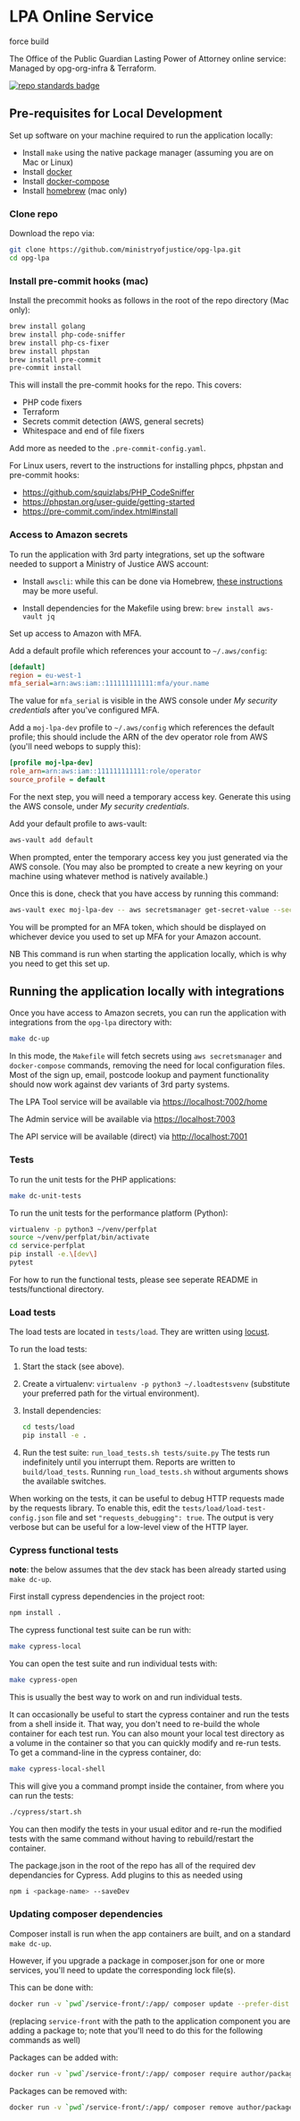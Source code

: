# LPA Online Service
force build

The Office of the Public Guardian Lasting Power of Attorney online service: Managed by opg-org-infra &amp; Terraform.

[![repo standards badge](https://img.shields.io/badge/dynamic/json?color=blue&style=for-the-badge&logo=github&label=MoJ%20Compliant&query=%24.data%5B%3F%28%40.name%20%3D%3D%20%22opg-lpa%22%29%5D.status&url=https%3A%2F%2Foperations-engineering-reports.cloud-platform.service.justice.gov.uk%2Fgithub_repositories)](https://operations-engineering-reports.cloud-platform.service.justice.gov.uk/github_repositories#opg-lpa "Link to report")

## Pre-requisites for Local Development

Set up software on your machine required to run the application locally:

* Install `make` using the native package manager (assuming you are on Mac or Linux)
* Install [docker](https://docs.docker.com/get-docker/)
* Install [docker-compose](https://docs.docker.com/compose/install/)
* Install [homebrew](https://docs.brew.sh/) (mac only)

### Clone repo

Download the repo via:

```bash
git clone https://github.com/ministryofjustice/opg-lpa.git
cd opg-lpa
```

### Install pre-commit hooks (mac)

Install the precommit hooks as follows in the root of the repo directory (Mac only):

```bash
brew install golang
brew install php-code-sniffer
brew install php-cs-fixer
brew install phpstan
brew install pre-commit
pre-commit install
```

This will install the pre-commit hooks for the repo. This covers:

* PHP code fixers
* Terraform
* Secrets commit detection (AWS, general secrets)
* Whitespace and end of file fixers

Add more as needed to the `.pre-commit-config.yaml`.

For Linux users, revert to the instructions for installing phpcs, phpstan and pre-commit hooks:

* <https://github.com/squizlabs/PHP_CodeSniffer>
* <https://phpstan.org/user-guide/getting-started>
* <https://pre-commit.com/index.html#install>

### Access to Amazon secrets

To run the application with 3rd party integrations, set up the software needed to support a Ministry of Justice AWS account:

* Install `awscli`: while this can be done via Homebrew, [these instructions](https://docs.aws.amazon.com/cli/latest/userguide/install-cliv2.html) may be more useful.

* Install dependencies for the Makefile using brew: `brew install aws-vault jq`

Set up access to Amazon with MFA.

Add a default profile which references your account to `~/.aws/config`:

```ini
[default]
region = eu-west-1
mfa_serial=arn:aws:iam::111111111111:mfa/your.name
```

The value for `mfa_serial` is visible in the AWS console under *My security credentials* after you've configured MFA.

Add a `moj-lpa-dev` profile to `~/.aws/config` which references the default profile; this should include the ARN of the dev operator role from AWS (you'll need webops to supply this):

```ini
[profile moj-lpa-dev]
role_arn=arn:aws:iam::111111111111:role/operator
source_profile = default
```

For the next step, you will need a temporary access key. Generate this using the AWS console, under *My security credentials*.

Add your default profile to aws-vault:

```bash
aws-vault add default
```

When prompted, enter the temporary access key you just generated via the AWS console. (You may also be prompted to create a new keyring on your machine using whatever method is natively available.)

Once this is done, check that you have access by running this command:

```bash
aws-vault exec moj-lpa-dev -- aws secretsmanager get-secret-value --secret-id development/opg_lpa_front_email_sendgrid_api_key
```

You will be prompted for an MFA token, which should be displayed on whichever device you used to set up MFA for your Amazon account.

NB This command is run when starting the application locally, which is why you need to get this set up.

## Running the application locally with integrations

Once you have access to Amazon secrets, you can run the application with integrations from the `opg-lpa` directory with:

```bash
make dc-up
```

In this mode, the `Makefile` will fetch secrets using `aws secretsmanager` and `docker-compose` commands, removing the need for local configuration files. Most of the sign up, email, postcode lookup and payment functionality should now work against dev variants of 3rd party systems.

The LPA Tool service will be available via <https://localhost:7002/home>

The Admin service will be available via <https://localhost:7003>

The API service will be available (direct) via <http://localhost:7001>

### Tests

To run the unit tests for the PHP applications:

```bash
make dc-unit-tests
```

To run the unit tests for the performance platform (Python):

```zsh
virtualenv -p python3 ~/venv/perfplat
source ~/venv/perfplat/bin/activate
cd service-perfplat
pip install -e.\[dev\]
pytest
```

For how to run the functional tests, please see seperate README in tests/functional directory.

### Load tests

The load tests are located in `tests/load`. They are written using [locust](https://locust.io/).

To run the load tests:

1. Start the stack (see above).
1. Create a virtualenv: `virtualenv -p python3 ~/.loadtestsvenv` (substitute your preferred
path for the virtual environment).
1. Install dependencies:

    ```bash
    cd tests/load
    pip install -e .
    ```

1. Run the test suite: `run_load_tests.sh tests/suite.py`
    The tests run indefinitely until you interrupt them. Reports are written to `build/load_tests`.
    Running `run_load_tests.sh` without arguments shows the available switches.

When working on the tests, it can be useful to debug HTTP requests made by the requests library.
To enable this, edit the `tests/load/load-test-config.json` file and set `"requests_debugging": true`.
The output is very verbose but can be useful for a low-level view of the HTTP layer.

### Cypress functional tests

**note**: the below assumes that the dev stack has been already started using `make dc-up`.

First install cypress dependencies in the project root:

```bash
npm install .
```

The cypress functional test suite can be run with:

```bash
make cypress-local
```

You can open the test suite and run individual tests with:

```bash
make cypress-open
```

This is usually the best way to work on and run individual tests.

It can occasionally be useful to start the cypress container and run the tests from
a shell inside it. That way, you don't need to re-build the whole container
for each test run. You can also mount your local test directory as a volume
in the container so that you can quickly modify and re-run tests. To get
a command-line in the cypress container, do:

```bash
make cypress-local-shell
```

This will give you a command prompt inside the container, from where you can
run the tests:

```bash
./cypress/start.sh
```

You can then modify the tests in your usual editor and re-run the modified tests
with the same command without having to rebuild/restart the container.

The package.json in the root of the repo has all of the required dev dependancies for Cypress. Add plugins to this as needed using

```bash
npm i <package-name> --saveDev
```

### Updating composer dependencies

Composer install is run when the app containers are built, and on a standard `make dc-up`.

However, if you upgrade a package in composer.json for one or more services, you'll need to update the corresponding lock file(s).

This can be done with:

```bash
docker run -v `pwd`/service-front/:/app/ composer update --prefer-dist --no-interaction --no-scripts --ignore-platform-reqs
```

(replacing `service-front` with the path to the application component you are adding a package to; note that you'll need to do this for the following commands as well)

Packages can be added with:

```bash
docker run -v `pwd`/service-front/:/app/ composer require author/package --prefer-dist --no-interaction --no-scripts --ignore-platform-reqs
```

Packages can be removed with:

```bash
docker run -v `pwd`/service-front/:/app/ composer remove author/package --prefer-dist --no-interaction --no-scripts --ignore-platform-reqs
```
